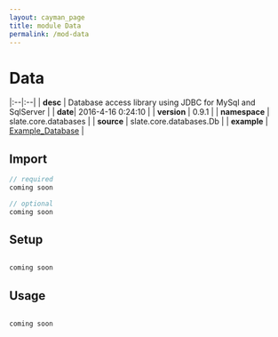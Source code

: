 ```yaml
---
layout: cayman_page
title: module Data
permalink: /mod-data
---
```


# Data

|:--|:--|
| **desc** | Database access library using JDBC for MySql and SqlServer | 
| **date**| 2016-4-16 0:24:10 |
| **version** | 0.9.1  |
| **namespace** | slate.core.databases  |
| **source** | slate.core.databases.Db  |
| **example** | [Example_Database](https://github.com/code-helix/slatekit/blob/master/src/apps/scala/slate-examples/src/main/scala/slate/examples/Example_Database.scala) |

## Import
```scala 
// required 
coming soon

// optional 
coming soon

```

## Setup
```scala

coming soon

```

## Usage
```scala

coming soon

```

